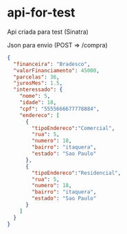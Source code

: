 # api-for-test
Api criada para test (Sinatra)

Json para envio (POST => /compra)

```json
{
  "financeira": "Bradesco",
  "valorFinanciamento": 45000,
  "parcelas": 36,
  "jurosMes": 1.5,
  "interessado": {
    "nome": 5,
    "idade": 18,
    "cpf": "5555666677778884",
    "endereco": [
      {	
      	"tipoEndereco":"Comercial",
        "rua": 5,
        "numero": 18,
        "bairro": "itaquera",
        "estado": "Sao Paulo"
      },
      {
      	"tipoEndereco":"Residencial",
        "rua": 5,
        "numero": 18,
        "bairro": "itaquera",
        "estado": "Sao Paulo"
      }
    ]
  }
}
```

